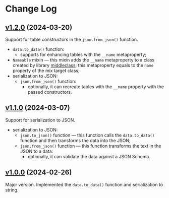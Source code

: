 # Change Log

## [v1.2.0](https://github.com/thewizardplusplus/luaserialization/tree/v1.2.0) (2024-03-20)

Support for table constructors in the `json.from_json()` function.

- `data.to_data()` function:
  - supports for enhancing tables with the `__name` metaproperty;
- `Nameable` mixin &mdash; this mixin adds the `__name` metaproperty to a class created by library [middleclass](https://github.com/kikito/middleclass); this metaproperty equals to the `name` property of the mix target class;
- serialization to JSON:
  - `json.from_json()` function:
    - optionally, it can recreate tables with the `__name` property with the passed constructors.

## [v1.1.0](https://github.com/thewizardplusplus/luaserialization/tree/v1.1.0) (2024-03-07)

Support for serialization to JSON.

- serialization to JSON:
  - `json.to_json()` function &mdash; this function calls the `data.to_data()` function and then transforms the data into the JSON;
  - `json.from_json()` function &mdash; this function transforms the text in the JSON to a data:
    - optionally, it can validate the data against a JSON Schema.

## [v1.0.0](https://github.com/thewizardplusplus/luaserialization/tree/v1.0.0) (2024-02-26)

Major version. Implemented the `data.to_data()` function and serialization to string.
